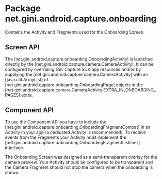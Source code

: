# Package net.gini.android.capture.onboarding

Contains the Activity and Fragments used for the Onboarding Screen.

## Screen API

The [net.gini.android.capture.onboarding.OnboardingActivity] is launched directly by the [net.gini.android.capture.camera.CameraActivity]. It
can be configured by overriding Gini Capture SDK app resources and/or by supplying the [net.gini.android.capture.camera.CameraActivity]
with an [java.util.ArrayList] of [net.gini.android.capture.onboarding.OnboardingPage] objects in the
[net.gini.android.capture.camera.CameraActivity.EXTRA_IN_ONBOARDING_PAGES] extra.

## Component API

To use the Component API you have to include the [net.gini.android.capture.onboarding.OnboardingFragmentCompat] 
in an Activity in your app (a dedicated Activity is recommended). To receive events from the Fragments 
your Activity must implement the [net.gini.android.capture.onboarding.OnboardingFragmentListener] interface.

The Onboarding Screen was designed as a semi-transparent overlay for the camera preview. Your Activity should be configured to be
transparent and the Camera Fragment should not stop the camera when the onboarding is shown.


